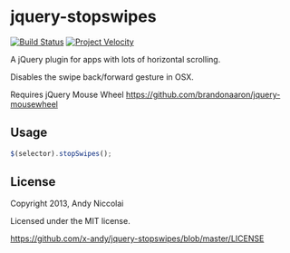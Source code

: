 jquery-stopswipes
=====================

[![Build Status](https://travis-ci.org/xadn/jquery-stopswipes.svg)](https://travis-ci.org/xadn/jquery-stopswipes)
[![Project Velocity](https://img.shields.io/badge/project%20velocity-1-blue.svg)](https://travis-ci.org/xadn/jquery-stopswipes)

A jQuery plugin for apps with lots of horizontal scrolling.

Disables the swipe back/forward gesture in OSX.

Requires jQuery Mouse Wheel <https://github.com/brandonaaron/jquery-mousewheel>


Usage
-----
```javascript
$(selector).stopSwipes();
```


License
-------
Copyright 2013, Andy Niccolai

Licensed under the MIT license.

<https://github.com/x-andy/jquery-stopswipes/blob/master/LICENSE>
